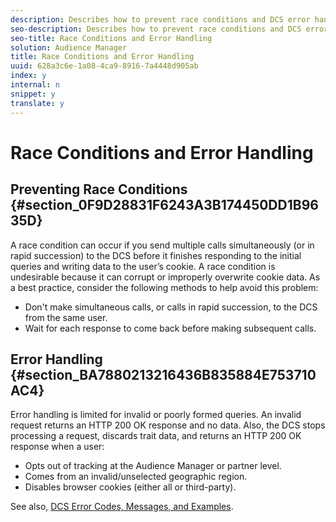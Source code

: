 ```yaml
---
description: Describes how to prevent race conditions and DCS error handling.
seo-description: Describes how to prevent race conditions and DCS error handling.
seo-title: Race Conditions and Error Handling
solution: Audience Manager
title: Race Conditions and Error Handling
uuid: 628a3c6e-1a08-4ca9-8916-7a4448d905ab
index: y
internal: n
snippet: y
translate: y
---
```


# Race Conditions and Error Handling


## Preventing Race Conditions {#section_0F9D28831F6243A3B174450DD1B9635D}

A race condition can occur if you send multiple calls simultaneously (or in rapid succession) to the DCS before it finishes responding to the initial queries and writing data to the user’s cookie. A race condition is undesirable because it can corrupt or improperly overwrite cookie data. As a best practice, consider the following methods to help avoid this problem: 


* Don't make simultaneous calls, or calls in rapid succession, to the DCS from the same user.
* Wait for each response to come back before making subsequent calls.


## Error Handling {#section_BA7880213216436B835884E753710AC4}

Error handling is limited for invalid or poorly formed queries. An invalid request returns an HTTP 200 OK response and no data. Also, the DCS stops processing a request, discards trait data, and returns an HTTP 200 OK response when a user: 


* Opts out of tracking at the Audience Manager or partner level.
* Comes from an invalid/unselected geographic region.
* Disables browser cookies (either all or third-party).


See also, [ DCS Error Codes, Messages, and Examples](../../../c_api/dcs-intro/dcs-api-reference/dcs_error_codes.md#reference_8C64917F3A584F61BF3B908F8129DE5F). 
